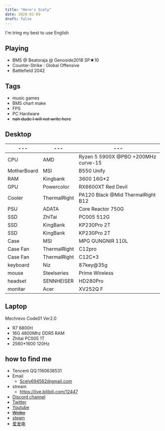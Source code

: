 ```yaml
---
title: "Here's Scely"
date: 2020-02-09
draft: false
---
```


  I'm tring my best to use English

<!--more-->

## Playing
- BMS @ Beatoraja @ Genoside2018 SP★10
- Counter-Strike : Global Offensive
- Battlefield 2042

## Tags
- music games
- BMS chart make
- FPS
- PC Hardware
- ~~nah dude I will not write here~~

## Desktop

---|---|---
---|---|---
CPU | AMD | Ryzen 5 5900X @PBO +200MHz curve-15
MotherBoard | MSI | B550 Unify
RAM | Kingbank | 3600 16G*2
GPU  | Powercolor | RX6600XT Red Devil
Cooler | ThermalRight | PA120 Black @Mid ThermalRight B12 
PSU | ADATA | Core Reactor 750G
SSD | ZhiTai | PC005 512G
SSD | KingBank | KP230Pro 2T
SSD | KingBank | KP230Pro 2T
Case | MSI | MPG GUNGNIR 110L
Case Fan | ThermalRight | C12pro
Case Fan | ThermalRight | C12C*3
keyboard | Niz | 87key@35g
mouse | Steelseries | Prime Wireless
headset | SENNHEISER | HD280Pro
monitar | Acer | XV252Q F



## Laptop

Mechrevo Code01 Ver2.0
- R7 6800H
- 16G 4800Mhz DDR5 RAM
- Zhitai PC005 1T
- 2560*1600 120Hz


## how to find me

- Tencent QQ:1160638531
- Email
  - Scely694562@gmail.com
- stream
  - https://live.bilibili.com/12447
- [Discord channel](discord.gg/9mp6h6W)
- [Twitter](https://twitter.com/Scelytheboomer)
- [Youtube](https://www.youtube.com/channel/UCEuWgIRKyeApO6dxfca5xOg)
- ~~[Weibo](https://weibo.com/2485089434/profile)~~
- [steam](https://steamcommunity.com/id/ScelyM/)
- [爱发电](https://afdian.net/@Scely)